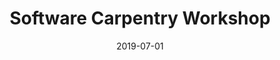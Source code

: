 ---
title: Software Carpentry Workshop
date: 2019-07-01
end_date: 2019-07-02
instructors:
- Joshua Stough
- Begüm Topcuoglu
- Kelly Sovacool
helpers:
- Ari Kozik
- Katherine McLean
- Dana King
- Eric Bastien
site: https://UMSWC.github.io/2019-07-1-umich
etherpad: https://pad.carpentries.org/2019-07-01-umich
eventbrite: 
---